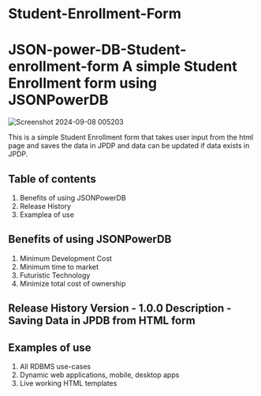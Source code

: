 # Student-Enrollment-Form
# JSON-power-DB-Student-enrollment-form A simple Student Enrollment form using JSONPowerDB

![Screenshot 2024-09-08 005203](https://github.com/user-attachments/assets/6190f910-4080-47b3-9115-a7f39cb55089)

This is a simple Student Enrollment form that takes user input from the html page and saves the data in JPDP and data can be updated if data exists in JPDP.

## Table of contents
 <ol>
 <li> Benefits of using JSONPowerDB
   <li>Release History
    <li>Examplea of use
</ol>

## Benefits of using JSONPowerDB
<ol>
<li> Minimum Development Cost
  <li> Minimum time to market
  <li> Futuristic Technology
 <li> Minimize total cost of ownership
</ol>

## Release History Version - 1.0.0 Description - Saving Data in JPDB from HTML form

## Examples of use
<ol>
    <li> All RDBMS use-cases
    <li> Dynamic web applications, mobile, desktop apps
    <li> Live working HTML templates
</ol>
